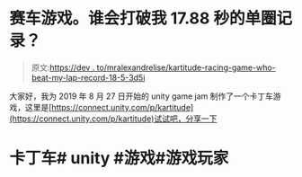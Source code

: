 # 赛车游戏。谁会打破我 17.88 秒的单圈记录？

> 原文:[https://dev . to/mralexandrelise/kartitude-racing-game-who-beat-my-lap-record-18-5-3d5i](https://dev.to/mralexandrelise/kartitude-racing-game-who-will-beat-my-lap-record-18-5-3d5i)

大家好，我为 2019 年 8 月 27 日开始的 unity game jam 制作了一个卡丁车游戏，这里是[https://connect.unity.com/p/kartitude](https://connect.unity.com/p/kartitude)试试吧，分享一下

# [](#karting-unity-game-gamer)卡丁车# unity #游戏#游戏玩家